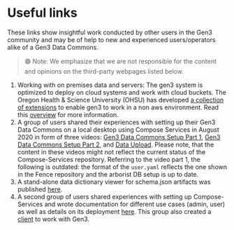 
# Useful links

These links show insightful work conducted by other users in the Gen3 community and may be of help to new and experienced users/operators alike of a Gen3 Data Commons.
> 🟢 Note: We emphasize that we are not responsible for the content and opinions on the third-party webpages listed below.

1. Working with on premises data and servers:
The gen3 system is optimized to deploy on cloud systems and work with cloud buckets. The Oregon Health & Science University (OHSU) has developed [a collection of extensions](https://github.com/ohsu-comp-bio/compose-services/tree/onprem) to enable gen3 to work in a non aws environment.  Read this [overview](https://github.com/ohsu-comp-bio/compose-services/blob/onprem/onprem/README.md) for more information.
2. A group of users shared their experiences with setting up their Gen3 Data Commons on a local desktop using Compose Services in August 2020 in form of three videos: [Gen3 Data Commons Setup Part 1](https://www.youtube.com/watch?v=xM54O4aMpWY), [Gen3 Data Commons Setup Part 2](https://www.youtube.com/watch?v=iMmCxnbHpGo), and [Data Upload](https://www.youtube.com/watch?v=F2EOtHPg6g8&feature=youtu.be). Please note, that the content in these videos might not reflect the current status of the Compose-Services repository. Referring to the video part 1, the following is outdated: the format of the `user.yaml` reflects the one shown in the Fence repository and the arborist DB setup is up to date.
3. A stand-alone data dictionary viewer for schema.json artifacts was published [here](https://github.com/bioteam/dictionary-visualizer).
4. A second group of users shared experiences with setting up Compose-Services and wrote documentation for different use cases (admin, user) as well as details on its deployment [here](https://github.com/umccr/gen3-doc). This group also created a [client](https://github.com/umccr/g3po) to work with Gen3. 
